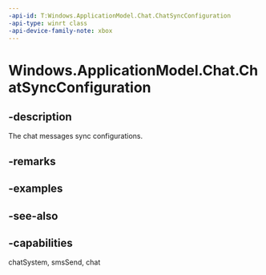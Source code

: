 ```yaml
---
-api-id: T:Windows.ApplicationModel.Chat.ChatSyncConfiguration
-api-type: winrt class
-api-device-family-note: xbox
---
```


<!-- Class syntax.
public class ChatSyncConfiguration : Windows.ApplicationModel.Chat.IChatSyncConfiguration
-->

# Windows.ApplicationModel.Chat.ChatSyncConfiguration

## -description
The chat messages sync configurations.

## -remarks

## -examples

## -see-also

## -capabilities
chatSystem, smsSend, chat
